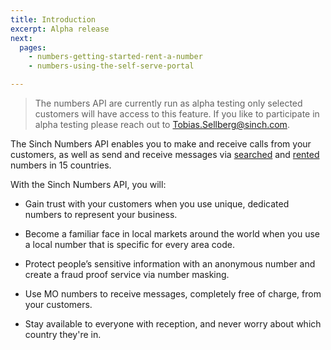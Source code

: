 ```yaml
---
title: Introduction
excerpt: Alpha release
next:
  pages:
    - numbers-getting-started-rent-a-number
    - numbers-using-the-self-serve-portal

---
```

> The numbers API are currently run as alpha testing only selected customers will have access to this feature. If you like to participate in alpha testing please reach out to Tobias.Sellberg@sinch.com.

The Sinch Numbers API enables you to make and receive calls from your customers, as well as send and receive messages via [searched](https://developers.sinch.com/reference#numberservice_listavailablenumbers) and [rented](https://developers.sinch.com/reference#numberservice_rentnumber) numbers in 15 countries.

With the Sinch Numbers API, you will:

* Gain trust with your customers when you use unique, dedicated numbers to represent your business.

* Become a familiar face in local markets around the world when you use a local number that is specific for every area code.

* Protect people’s sensitive information with an anonymous number and create a fraud proof service via number masking.

* Use MO numbers to receive messages, completely free of charge, from your customers.

* Stay available to everyone with reception, and never worry about which country they're in.
